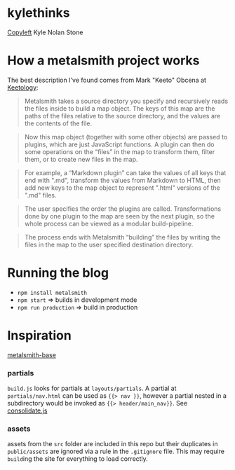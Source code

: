 # kylethinks

[Copyleft](https://www.copyleft.org/) Kyle Nolan Stone

# How a metalsmith project works

The best description I've found comes from Mark "Keeto" Obcena at [Keetology](https://keetology.com/blog/rebuilding-keetology):

> Metalsmith takes a source directory you specify and recursively reads the files inside to build a map object. The keys of this map are the paths of the files relative to the source directory, and the values are the contents of the file.

> Now this map object (together with some other objects) are passed to plugins, which are just JavaScript functions. A plugin can then do some operations on the “files” in the map to transform them, filter them, or to create new files in the map.

> For example, a “Markdown plugin” can take the values of all keys that end with ".md", transform the values from Markdown to HTML, then add new keys to the map object to represent ".html" versions of the ".md" files.

> The user specifies the order the plugins are called. Transformations done by one plugin to the map are seen by the next plugin, so the whole process can be viewed as a modular build-pipeline.

> The process ends with Metalsmith “building” the files by writing the files in the map to the user specified destination directory.


# Running the blog

- ```npm install metalsmith```
- ```npm start``` => builds in development mode
- ```npm run production``` => build in production

# Inspiration
[metalsmith-base](https://github.com/evocode/metalsmith-base)

### partials ###

```build.js``` looks for partials at ```layouts/partials```.  A partial at ```partials/nav.html``` can be used as ```{{> nav }}```, however a partial nested in a subdirectory would be invoked as ```{{> header/main_nav}}```.  See [consolidate.js](https://github.com/tj/consolidate.js/)

### assets ###
assets from the `src` folder are included in this repo but their duplicates in `public/assets` are ignored via a rule in the `.gitignore` file.  This may require `build`ing the site for everything to load correctly.